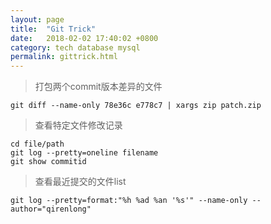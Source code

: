 ```yaml
---
layout: page
title:  "Git Trick"
date:   2018-02-02 17:40:02 +0800
category: tech database mysql
permalink: gittrick.html
---
```


> 打包两个commit版本差异的文件

```
git diff --name-only 78e36c e778c7 | xargs zip patch.zip
```

> 查看特定文件修改记录

```
cd file/path
git log --pretty=oneline filename
git show commitid
```

> 查看最近提交的文件list

```
git log --pretty=format:"%h %ad %an '%s'" --name-only --author="qirenlong"
```